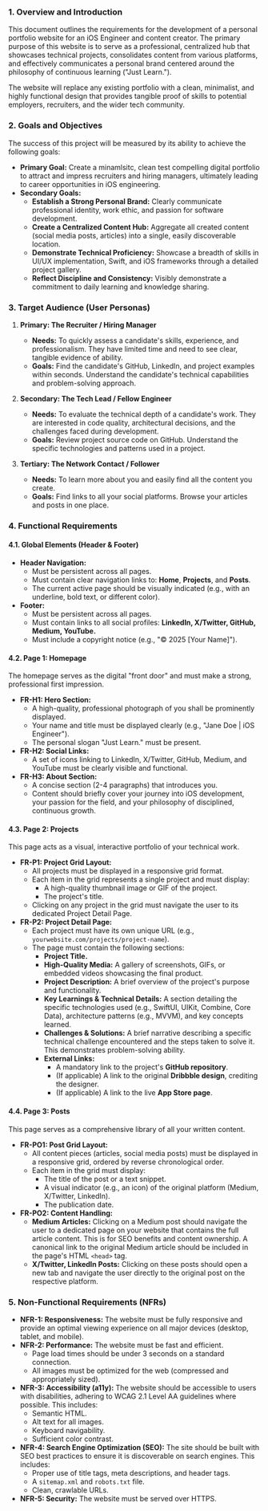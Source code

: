 ### 1. Overview and Introduction

This document outlines the requirements for the development of a personal portfolio website for an iOS Engineer and content creator. The primary purpose of this website is to serve as a professional, centralized hub that showcases technical projects, consolidates content from various platforms, and effectively communicates a personal brand centered around the philosophy of continuous learning ("Just Learn.").

The website will replace any existing portfolio with a clean, minimalist, and highly functional design that provides tangible proof of skills to potential employers, recruiters, and the wider tech community.

### 2. Goals and Objectives

The success of this project will be measured by its ability to achieve the following goals:

* **Primary Goal:** Create a minamlsitc, clean test compelling digital portfolio to attract and impress recruiters and hiring managers, ultimately leading to career opportunities in iOS engineering.
* **Secondary Goals:**
    * **Establish a Strong Personal Brand:** Clearly communicate professional identity, work ethic, and passion for software development.
    * **Create a Centralized Content Hub:** Aggregate all created content (social media posts, articles) into a single, easily discoverable location.
    * **Demonstrate Technical Proficiency:** Showcase a breadth of skills in UI/UX implementation, Swift, and iOS frameworks through a detailed project gallery.
    * **Reflect Discipline and Consistency:** Visibly demonstrate a commitment to daily learning and knowledge sharing.

### 3. Target Audience (User Personas)

1.  **Primary: The Recruiter / Hiring Manager**
    * **Needs:** To quickly assess a candidate's skills, experience, and professionalism. They have limited time and need to see clear, tangible evidence of ability.
    * **Goals:** Find the candidate's GitHub, LinkedIn, and project examples within seconds. Understand the candidate's technical capabilities and problem-solving approach.

2.  **Secondary: The Tech Lead / Fellow Engineer**
    * **Needs:** To evaluate the technical depth of a candidate's work. They are interested in code quality, architectural decisions, and the challenges faced during development.
    * **Goals:** Review project source code on GitHub. Understand the specific technologies and patterns used in a project.

3.  **Tertiary: The Network Contact / Follower**
    * **Needs:** To learn more about you and easily find all the content you create.
    * **Goals:** Find links to all your social platforms. Browse your articles and posts in one place.

### 4. Functional Requirements

#### 4.1. Global Elements (Header & Footer)

* **Header Navigation:**
    * Must be persistent across all pages.
    * Must contain clear navigation links to: **Home**, **Projects**, and **Posts**.
    * The current active page should be visually indicated (e.g., with an underline, bold text, or different color).
* **Footer:**
    * Must be persistent across all pages.
    * Must contain links to all social profiles: **LinkedIn, X/Twitter, GitHub, Medium, YouTube.**
    * Must include a copyright notice (e.g., "© 2025 [Your Name]").

#### 4.2. Page 1: Homepage

The homepage serves as the digital "front door" and must make a strong, professional first impression.

* **FR-H1: Hero Section:**
    * A high-quality, professional photograph of you shall be prominently displayed.
    * Your name and title must be displayed clearly (e.g., "Jane Doe | iOS Engineer").
    * The personal slogan "Just Learn." must be present.
* **FR-H2: Social Links:**
    * A set of icons linking to LinkedIn, X/Twitter, GitHub, Medium, and YouTube must be clearly visible and functional.
* **FR-H3: About Section:**
    * A concise section (2-4 paragraphs) that introduces you.
    * Content should briefly cover your journey into iOS development, your passion for the field, and your philosophy of disciplined, continuous growth.

#### 4.3. Page 2: Projects

This page acts as a visual, interactive portfolio of your technical work.

* **FR-P1: Project Grid Layout:**
    * All projects must be displayed in a responsive grid format.
    * Each item in the grid represents a single project and must display:
        * A high-quality thumbnail image or GIF of the project.
        * The project's title.
    * Clicking on any project in the grid must navigate the user to its dedicated Project Detail Page.
* **FR-P2: Project Detail Page:**
    * Each project must have its own unique URL (e.g., `yourwebsite.com/projects/project-name`).
    * The page must contain the following sections:
        * **Project Title.**
        * **High-Quality Media:** A gallery of screenshots, GIFs, or embedded videos showcasing the final product.
        * **Project Description:** A brief overview of the project's purpose and functionality.
        * **Key Learnings & Technical Details:** A section detailing the specific technologies used (e.g., SwiftUI, UIKit, Combine, Core Data), architecture patterns (e.g., MVVM), and key concepts learned.
        * **Challenges & Solutions:** A brief narrative describing a specific technical challenge encountered and the steps taken to solve it. This demonstrates problem-solving ability.
        * **External Links:**
            * A mandatory link to the project's **GitHub repository**.
            * (If applicable) A link to the original **Dribbble design**, crediting the designer.
            * (If applicable) A link to the live **App Store page**.

#### 4.4. Page 3: Posts

This page serves as a comprehensive library of all your written content.

* **FR-PO1: Post Grid Layout:**
    * All content pieces (articles, social media posts) must be displayed in a responsive grid, ordered by reverse chronological order.
    * Each item in the grid must display:
        * The title of the post or a text snippet.
        * A visual indicator (e.g., an icon) of the original platform (Medium, X/Twitter, LinkedIn).
        * The publication date.
* **FR-PO2: Content Handling:**
    * **Medium Articles:** Clicking on a Medium post should navigate the user to a dedicated page on your website that contains the full article content. This is for SEO benefits and content ownership. A canonical link to the original Medium article should be included in the page's HTML `<head>` tag.
    * **X/Twitter, LinkedIn Posts:** Clicking on these posts should open a new tab and navigate the user directly to the original post on the respective platform.

### 5. Non-Functional Requirements (NFRs)

* **NFR-1: Responsiveness:** The website must be fully responsive and provide an optimal viewing experience on all major devices (desktop, tablet, and mobile).
* **NFR-2: Performance:** The website must be fast and efficient.
    * Page load times should be under 3 seconds on a standard connection.
    * All images must be optimized for the web (compressed and appropriately sized).
* **NFR-3: Accessibility (a11y):** The website should be accessible to users with disabilities, adhering to WCAG 2.1 Level AA guidelines where possible. This includes:
    * Semantic HTML.
    * Alt text for all images.
    * Keyboard navigability.
    * Sufficient color contrast.
* **NFR-4: Search Engine Optimization (SEO):** The site should be built with SEO best practices to ensure it is discoverable on search engines. This includes:
    * Proper use of title tags, meta descriptions, and header tags.
    * A `sitemap.xml` and `robots.txt` file.
    * Clean, crawlable URLs.
* **NFR-5: Security:** The website must be served over HTTPS.